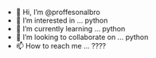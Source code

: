 - 👋 Hi, I’m @proffesonalbro
- 👀 I’m interested in ... python 
- 🌱 I’m currently learning ... python
- 💞️ I’m looking to collaborate on ... python
- 📫 How to reach me ... ????

<!---
proffesonalbro/proffesonalbro is a ✨ special ✨ repository because its `README.md` (this file) appears on your GitHub profile.
You can click the Preview link to take a look at your changes.
--->
